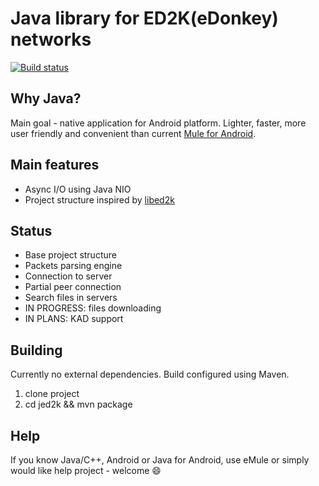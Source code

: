 # Java library for ED2K(eDonkey) networks

[![Build status](https://travis-ci.org/a-pavlov/jed2k.svg?branch=master)](https://travis-ci.org/a-pavlov/jed2k.svg?branch=master)

## Why Java?

Main goal - native application for Android platform. Lighter, faster, more user friendly and convenient than current [Mule for Android](https://play.google.com/store/apps/details?id=org.dkfsoft.AndroidMuleFree&hl=en).

## Main features

* Async I/O using Java NIO
* Project structure inspired by [libed2k](https://github.com/qmule/libed2k)

## Status
* Base project structure
* Packets parsing engine
* Connection to server
* Partial peer connection
* Search files in servers
* IN PROGRESS: files downloading
* IN PLANS: KAD support 

## Building
Currently no external dependencies. Build configured using Maven.

1. clone project
2. cd jed2k && mvn package

## Help
If you know Java/C++, Android or Java for Android, use eMule or simply would like help project - welcome :smile:
